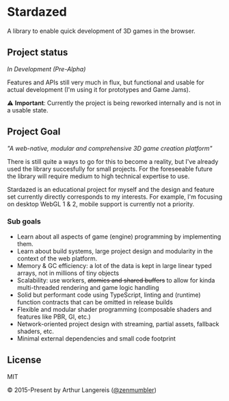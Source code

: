 Stardazed
=========
A library to enable quick development of 3D games in the browser.

Project status
--------------
*In Development (Pre-Alpha)*

Features and APIs still very much in flux, but functional and usable for actual development
(I'm using it for prototypes and Game Jams).

⚠️ **Important**: Currently the project is being reworked internally and is not in a usable state.

Project Goal
------------
_"A web-native, modular and comprehensive 3D game creation platform"_

There is still quite a ways to go for this to become a reality, but I've already used the library
succesfully for small projects. For the foreseeable future the library will require medium to high
technical expertise to use.

Stardazed is an educational project for myself and the design and feature set currently directly corresponds
to my interests. For example, I'm focusing on desktop WebGL 1 & 2, mobile support is currently not a priority.

### Sub goals
- Learn about all aspects of game (engine) programming by implementing them.
- Learn about build systems, large project design and modularity in the context of the web platform.
- Memory & GC efficiency: a lot of the data is kept in large linear typed arrays, not in millions of tiny objects
- Scalability: use workers, ~~atomics and shared buffers~~ to allow for kinda multi-threaded rendering and game logic handling
- Solid but performant code using TypeScript, linting and (runtime) function contracts that can be omitted in release builds
- Flexible and modular shader programming (composable shaders and features like PBR, GI, etc.)
- Network-oriented project design with streaming, partial assets, fallback shaders, etc.
- Minimal external dependencies and small code footprint

License
-------
MIT

© 2015-Present by Arthur Langereis ([@zenmumbler](https://twitter.com/zenmumbler))
